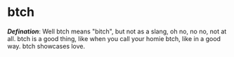 # btch

**_Defination_**: Well btch means "bitch", but not as a slang, oh no, no no, not at all. btch is a good thing, like when you call your homie btch, like in a good way. btch showcases love.
